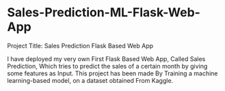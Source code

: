 # Sales-Prediction-ML-Flask-Web-App
Project Title: Sales Prediction Flask Based Web App

I have deployed my very own First Flask Based Web App, Called Sales Prediction, Which tries to predict the sales of a certain month by giving some features as Input. This project has been made By Training a machine learning-based model, on a dataset obtained From Kaggle.
